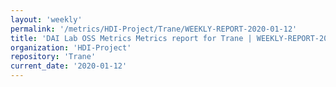 ```yaml
---
layout: 'weekly'
permalink: '/metrics/HDI-Project/Trane/WEEKLY-REPORT-2020-01-12'
title: 'DAI Lab OSS Metrics Metrics report for Trane | WEEKLY-REPORT-2020-01-12'
organization: 'HDI-Project'
repository: 'Trane'
current_date: '2020-01-12'
---
```

